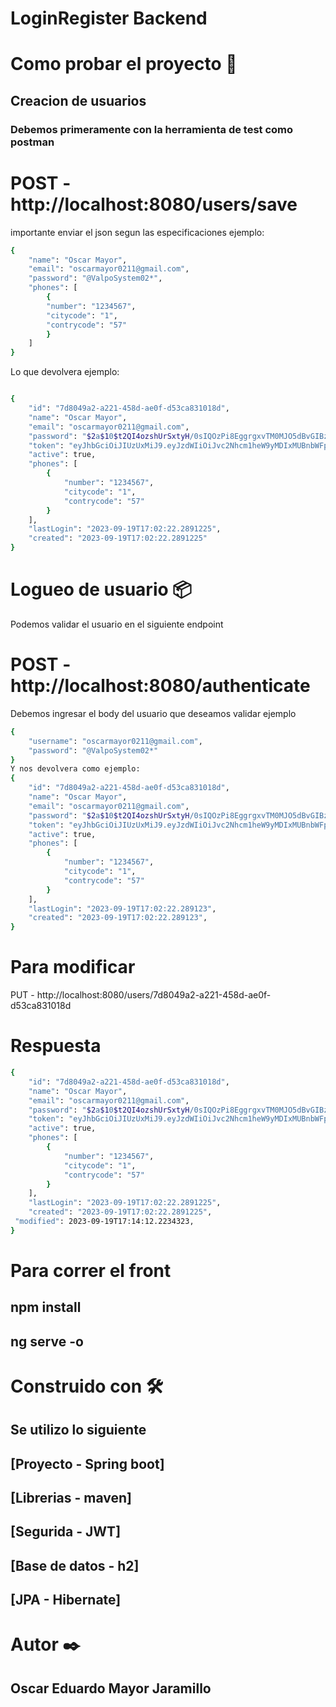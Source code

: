 # LoginRegister Backend
# Como probar el proyecto 🔩
## Creacion de usuarios 
###  Debemos primeramente con la herramienta de test como postman

# POST - http://localhost:8080/users/save
 importante enviar el json segun las especificaciones ejemplo:
``` sh
{
    "name": "Oscar Mayor",
    "email": "oscarmayor0211@gmail.com",
    "password": "@ValpoSystem02*",
    "phones": [
        {
        "number": "1234567",
        "citycode": "1",
        "contrycode": "57"
        }
    ] 
}
```
  Lo que devolvera ejemplo:
``` sh

{
    "id": "7d8049a2-a221-458d-ae0f-d53ca831018d",
    "name": "Oscar Mayor",
    "email": "oscarmayor0211@gmail.com",
    "password": "$2a$10$t2QI4ozshUrSxtyH/0sIQOzPi8EggrgxvTM0MJO5dBvGIBzaZe1UW",
    "token": "eyJhbGciOiJIUzUxMiJ9.eyJzdWIiOiJvc2Nhcm1heW9yMDIxMUBnbWFpbC5jb20iLCJleHAiOjE2OTUxNjQ1NDIsImlhdCI6MTY5NTE2MDk0Mn0.5SglyMku8vq6VzZp6Nw2YoMWaKQ0nC3woJF9Bk4AelDF-povBQgZMbBOlFoJ4PveEwSHORWUd4pROPJ-iUQrnw",
    "active": true,
    "phones": [
        {
            "number": "1234567",
            "citycode": "1",
            "contrycode": "57"
        }
    ],
    "lastLogin": "2023-09-19T17:02:22.2891225",
    "created": "2023-09-19T17:02:22.2891225"
}
  ```

# Logueo de usuario 📦
Podemos validar el usuario en el siguiente endpoint

# POST - http://localhost:8080/authenticate
Debemos ingresar el body del usuario que deseamos validar ejemplo
``` sh
{
    "username": "oscarmayor0211@gmail.com",
    "password": "@ValpoSystem02*"
}
Y nos devolvera como ejemplo:
{
    "id": "7d8049a2-a221-458d-ae0f-d53ca831018d",
    "name": "Oscar Mayor",
    "email": "oscarmayor0211@gmail.com",
    "password": "$2a$10$t2QI4ozshUrSxtyH/0sIQOzPi8EggrgxvTM0MJO5dBvGIBzaZe1UW",
    "token": "eyJhbGciOiJIUzUxMiJ9.eyJzdWIiOiJvc2Nhcm1heW9yMDIxMUBnbWFpbC5jb20iLCJleHAiOjE2OTUxNjQ1NDIsImlhdCI6MTY5NTE2MDk0Mn0.5SglyMku8vq6VzZp6Nw2YoMWaKQ0nC3woJF9Bk4AelDF-povBQgZMbBOlFoJ4PveEwSHORWUd4pROPJ-iUQrnw",
    "active": true,
    "phones": [
        {
            "number": "1234567",
            "citycode": "1",
            "contrycode": "57"
        }
    ],
    "lastLogin": "2023-09-19T17:02:22.289123",
    "created": "2023-09-19T17:02:22.289123",
}
```
# Para modificar 
PUT - http://localhost:8080/users/7d8049a2-a221-458d-ae0f-d53ca831018d

# Respuesta
``` sh
{
    "id": "7d8049a2-a221-458d-ae0f-d53ca831018d",
    "name": "Oscar Mayor",
    "email": "oscarmayor0211@gmail.com",
    "password": "$2a$10$t2QI4ozshUrSxtyH/0sIQOzPi8EggrgxvTM0MJO5dBvGIBzaZe1UW",
    "token": "eyJhbGciOiJIUzUxMiJ9.eyJzdWIiOiJvc2Nhcm1heW9yMDIxMUBnbWFpbC5jb20iLCJleHAiOjE2OTUxNjQ1NDIsImlhdCI6MTY5NTE2MDk0Mn0.5SglyMku8vq6VzZp6Nw2YoMWaKQ0nC3woJF9Bk4AelDF-povBQgZMbBOlFoJ4PveEwSHORWUd4pROPJ-iUQrnw",
    "active": true,
    "phones": [
        {
            "number": "1234567",
            "citycode": "1",
            "contrycode": "57"
        }
    ],
    "lastLogin": "2023-09-19T17:02:22.2891225",
    "created": "2023-09-19T17:02:22.2891225",
 "modified": 2023-09-19T17:14:12.2234323,
}
```
# Para correr el front 
## npm install
## ng serve -o 
# Construido con 🛠️

## Se utilizo lo siguiente

## [Proyecto - Spring boot]
## [Librerias - maven]
## [Segurida - JWT]
## [Base de datos - h2]
## [JPA - Hibernate]
# Autor ✒️
## Oscar Eduardo Mayor Jaramillo
